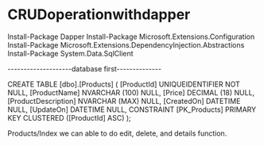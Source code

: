 # CRUDoperationwithdapper



Install-Package Dapper
Install-Package Microsoft.Extensions.Configuration
Install-Package Microsoft.Extensions.DependencyInjection.Abstractions
Install-Package System.Data.SqlClient




--------------------database first--------------



CREATE TABLE [dbo].[Products] (
    [ProductId]          UNIQUEIDENTIFIER NOT NULL,
    [ProductName]        NVARCHAR (100)   NULL,
    [Price]              DECIMAL (18)     NULL,
    [ProductDescription] NVARCHAR (MAX)   NULL,
    [CreatedOn]          DATETIME         NULL,
    [UpdateOn]           DATETIME         NULL,
    CONSTRAINT [PK_Products] PRIMARY KEY CLUSTERED ([ProductId] ASC)
);

Products/Index
we can able to do  edit, delete, and details  function.
